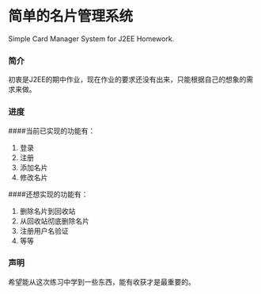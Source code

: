 简单的名片管理系统
=========================

Simple Card Manager System for J2EE Homework.  

### 简介
初衷是J2EE的期中作业，现在作业的要求还没有出来，只能根据自己的想象的需求来做。

### 进度

####当前已实现的功能有：  

1. 登录
2. 注册
3. 添加名片
4. 修改名片

####还想实现的功能有：

1. 删除名片到回收站
2. 从回收站彻底删除名片
3. 注册用户名验证
4. 等等

### 声明

希望能从这次练习中学到一些东西，能有收获才是最重要的。  
